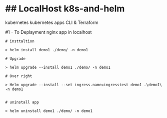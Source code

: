 # ## LocalHost k8s-and-helm
kubernetes
kubernetes apps CLI &amp; Terraform

#1 - To Deplayment nginx app in localhost

    # insttaltion 
    
    > helm install demo1 ./demo/ -n demo1
    
    # Upgrade 
    
    > helm upgrade --install demo1 ./demo/ -n demo1
    
    # Over right
    
    > Helm upgrade --install --set ingress.name=ingresstest demo1 .\demo1\ -n demo1

    
    # uninstall app
    
    > helm uninstall demo1 ./demo/ -n demo1
    
    
